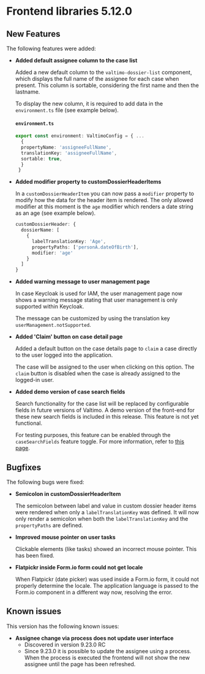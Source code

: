 # Frontend libraries 5.12.0

## New Features

The following features were added:

* **Added default assignee column to the case list**

  Added a new default column to the `valtimo-dossier-list` component, which displays the full name of the assignee
  for each case when present. This column is sortable, considering the first name and then the lastname.

  To display the new column, it is required to add data in the `environment.ts` file (see example below).
  #### **`environment.ts`**

  ```typescript
  export const environment: ValtimoConfig = { ...
    {
    propertyName: 'assigneeFullName',
    translationKey: 'assigneeFullName',
    sortable: true,
    }
   }
  ```

* **Added modifier property to customDossierHeaderItems**
  
  In a `customDossierHeaderItem` you can now pass a `modifier` property to modify how the data for the
  header item is rendered. The only allowed modifier at this moment is the `age` modifier which renders
  a date string as an age (see example below).

  ```typescript
  customDossierHeader: {
    dossierName: [
      {
        labelTranslationKey: 'Age',
        propertyPaths: ['personA.dateOfBirth'],
        modifier: 'age'
      }
    ]
  }
  ```

* **Added warning message to user management page**

  In case Keycloak is used for IAM, the user management page now shows a warning message stating that user management is only supported within Keycloak. 
  
  The message can be customized by using the translation key `userManagement.notSupported`.

* **Added 'Claim' button on case detail page**

  Added a default button on the case details page to `claim` a case directly to the user logged into the 
  application.

  The case will be assigned to the user when clicking on this option. The `claim` button is disabled when the case is
  already assigned to the logged-in user.

* **Added demo version of case search fields**

  Search functionality for the case list will be replaced by configurable fields in future versions of Valtimo. A demo
  version of the front-end for these new search fields is included in this release. This feature is not yet functional.

  For testing purposes, this feature can be enabled through the `caseSearchFields` feature toggle. For more information,
  refer to [this page](/reference/feature-toggles/available-feature-toggles.md).

## Bugfixes

The following bugs were fixed:

* **Semicolon in customDossierHeaderItem**

  The semicolon between label and value in custom dossier header items were rendered when only a `labelTranslationKey`
  was defined. It will now only render a semicolon when both the `labelTranslationKey` and the `propertyPaths` are
  defined. 

* **Improved mouse pointer on user tasks**
  
  Clickable elements (like tasks) showed an incorrect mouse pointer. This has been fixed. 

* **Flatpickr inside Form.io form could not get locale**

  When Flatpickr (date picker) was used inside a Form.io form, it could not properly determine the locale. The
  application language is passed to the Form.io component in a different way now, resolving the error.

## Known issues

This version has the following known issues:

* **Assignee change via process does not update user interface**
    * Discovered in version 9.23.0 RC
    * Since 9.23.0 it is possible to update the assignee using a process. When the process is executed the frontend will not
      show the new assignee until the page has been refreshed.
